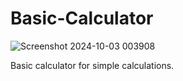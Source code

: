 # Basic-Calculator

![Screenshot 2024-10-03 003908](https://github.com/user-attachments/assets/3eeb0487-5c10-456c-8f49-303cd1b2791d)

Basic calculator for simple calculations.
